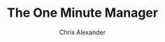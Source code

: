 ---
layout: episode
title: "The One Minute Manager"
slug: "3"
explicit: false
author: "Chris Alexander"
summary: "Looking back at the classic, The One Minute Manager"
has_image: false
duration: "3:06"
length: 6227666
---